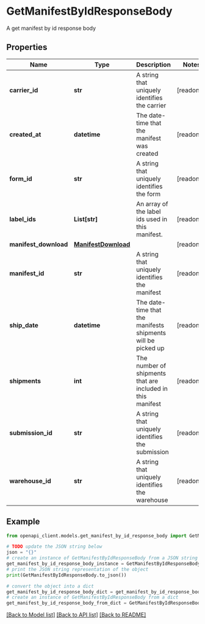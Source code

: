 # GetManifestByIdResponseBody

A get manifest by id response body

## Properties

Name | Type | Description | Notes
------------ | ------------- | ------------- | -------------
**carrier_id** | **str** | A string that uniquely identifies the carrier | [readonly] 
**created_at** | **datetime** | The date-time that the manifest was created | [readonly] 
**form_id** | **str** | A string that uniquely identifies the form | [readonly] 
**label_ids** | **List[str]** | An array of the label ids used in this manifest. | [readonly] 
**manifest_download** | [**ManifestDownload**](ManifestDownload.md) |  | [readonly] 
**manifest_id** | **str** | A string that uniquely identifies the manifest | [readonly] 
**ship_date** | **datetime** | The date-time that the manifests shipments will be picked up | [readonly] 
**shipments** | **int** | The number of shipments that are included in this manifest | [readonly] 
**submission_id** | **str** | A string that uniquely identifies the submission | [readonly] 
**warehouse_id** | **str** | A string that uniquely identifies the warehouse | [readonly] 

## Example

```python
from openapi_client.models.get_manifest_by_id_response_body import GetManifestByIdResponseBody

# TODO update the JSON string below
json = "{}"
# create an instance of GetManifestByIdResponseBody from a JSON string
get_manifest_by_id_response_body_instance = GetManifestByIdResponseBody.from_json(json)
# print the JSON string representation of the object
print(GetManifestByIdResponseBody.to_json())

# convert the object into a dict
get_manifest_by_id_response_body_dict = get_manifest_by_id_response_body_instance.to_dict()
# create an instance of GetManifestByIdResponseBody from a dict
get_manifest_by_id_response_body_from_dict = GetManifestByIdResponseBody.from_dict(get_manifest_by_id_response_body_dict)
```
[[Back to Model list]](../README.md#documentation-for-models) [[Back to API list]](../README.md#documentation-for-api-endpoints) [[Back to README]](../README.md)


